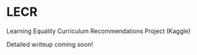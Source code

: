 # LECR
Learning Equality Curriculum Recommendations Project (Kaggle)

Detailed writeup coming soon!
